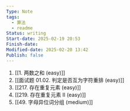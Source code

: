```yaml
---
Type: Note
tags:
  - 算法
  - readme
Status: writing
Start-date: 2025-02-19 20:53
Finish-date: 
Modified-date: 2025-02-20 13:42
Publish: false
---
```


1. [[1. 两数之和 (easy)]]
2. [[面试题 01.02. 判定是否互为字符重排 (easy)]]
3. [[217. 存在重复元素 (easy)]]
4. [[219. 存在重复元素 II (easy)]]
5. [[49. 字母异位词分组 (medium)]]